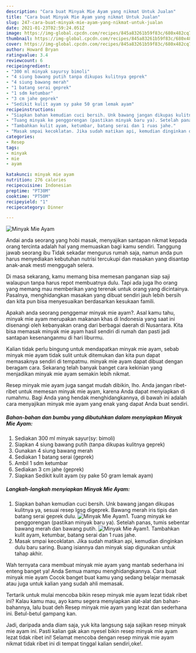 ```yaml
---
description: "Cara buat Minyak Mie Ayam yang nikmat Untuk Jualan"
title: "Cara buat Minyak Mie Ayam yang nikmat Untuk Jualan"
slug: 247-cara-buat-minyak-mie-ayam-yang-nikmat-untuk-jualan
date: 2021-01-23T02:59:24.051Z
image: https://img-global.cpcdn.com/recipes/845a83261b59f83c/680x482cq70/minyak-mie-ayam-foto-resep-utama.jpg
thumbnail: https://img-global.cpcdn.com/recipes/845a83261b59f83c/680x482cq70/minyak-mie-ayam-foto-resep-utama.jpg
cover: https://img-global.cpcdn.com/recipes/845a83261b59f83c/680x482cq70/minyak-mie-ayam-foto-resep-utama.jpg
author: Howard Bryan
ratingvalue: 3.4
reviewcount: 6
recipeingredient:
- "300 ml minyak sayursy bimoli"
- "4 siung bawang putih tanpa dikupas kulitnya geprek"
- "4 siung bawang merah"
- "1 batang serai geprek"
- "1 sdm ketumbar"
- "3 cm jahe geprek"
- "Sedikit kulit ayam sy pake 50 gram lemak ayam"
recipeinstructions:
- "Siapkan bahan kemudian cuci bersih. Unk bawang jangan dikupas kulitnya ya, sesuai resep lgsg digeprek. Bawang merah iris tipis dan batang serai geprek dulu."
- "Tuang minyak ke penggorengan (pastikan minyak baru ya). Setelah panas, tumis sebentar bawang merah dan bawang putih."
- "Tambahkan kulit ayam, ketumbar, batang serai dan 1 ruas jahe."
- "Masak smpai kecoklatan. Jika sudah matikan api, kemudian dinginkan dulu baru saring. Buang isiannya dan minyak siap digunakan untuk tahap akhir."
categories:
- Resep
tags:
- minyak
- mie
- ayam

katakunci: minyak mie ayam 
nutrition: 276 calories
recipecuisine: Indonesian
preptime: "PT30M"
cooktime: "PT50M"
recipeyield: "1"
recipecategory: Dinner

---
```



![Minyak Mie Ayam](https://img-global.cpcdn.com/recipes/845a83261b59f83c/680x482cq70/minyak-mie-ayam-foto-resep-utama.jpg)

Andai anda seorang yang hobi masak, menyajikan santapan nikmat kepada orang tercinta adalah hal yang memuaskan bagi kamu sendiri. Tanggung jawab seorang ibu Tidak sekadar mengurus rumah saja, namun anda pun harus menyediakan kebutuhan nutrisi tercukupi dan masakan yang disantap anak-anak mesti menggugah selera.

Di masa  sekarang, kamu memang bisa memesan panganan siap saji walaupun tanpa harus repot membuatnya dulu. Tapi ada juga lho orang yang memang mau memberikan yang terenak untuk orang yang dicintainya. Pasalnya, menghidangkan masakan yang dibuat sendiri jauh lebih bersih dan kita pun bisa menyesuaikan berdasarkan kesukaan famili. 



Apakah anda seorang penggemar minyak mie ayam?. Asal kamu tahu, minyak mie ayam merupakan makanan khas di Indonesia yang saat ini disenangi oleh kebanyakan orang dari berbagai daerah di Nusantara. Kita bisa memasak minyak mie ayam hasil sendiri di rumah dan pasti jadi santapan kesenanganmu di hari liburmu.

Kalian tidak perlu bingung untuk mendapatkan minyak mie ayam, sebab minyak mie ayam tidak sulit untuk ditemukan dan kita pun dapat memasaknya sendiri di tempatmu. minyak mie ayam dapat dibuat dengan beragam cara. Sekarang telah banyak banget cara kekinian yang menjadikan minyak mie ayam semakin lebih nikmat.

Resep minyak mie ayam juga sangat mudah dibikin, lho. Anda jangan ribet-ribet untuk memesan minyak mie ayam, karena Anda dapat menyiapkan di rumahmu. Bagi Anda yang hendak menghidangkannya, di bawah ini adalah cara menyajikan minyak mie ayam yang enak yang dapat Anda buat sendiri.

<!--inarticleads1-->

##### Bahan-bahan dan bumbu yang dibutuhkan dalam menyiapkan Minyak Mie Ayam:

1. Sediakan 300 ml minyak sayur(sy: bimoli)
1. Siapkan 4 siung bawang putih (tanpa dikupas kulitnya geprek)
1. Gunakan 4 siung bawang merah
1. Sediakan 1 batang serai (geprek)
1. Ambil 1 sdm ketumbar
1. Sediakan 3 cm jahe (geprek)
1. Siapkan Sedikit kulit ayam (sy pake 50 gram lemak ayam)




<!--inarticleads2-->

##### Langkah-langkah menyiapkan Minyak Mie Ayam:

1. Siapkan bahan kemudian cuci bersih. Unk bawang jangan dikupas kulitnya ya, sesuai resep lgsg digeprek. Bawang merah iris tipis dan batang serai geprek dulu.
<img src="https://img-global.cpcdn.com/steps/8549b898db138787/160x128cq70/minyak-mie-ayam-langkah-memasak-1-foto.jpg" alt="Minyak Mie Ayam">1. Tuang minyak ke penggorengan (pastikan minyak baru ya). Setelah panas, tumis sebentar bawang merah dan bawang putih.
<img src="https://img-global.cpcdn.com/steps/f24e071c2300fbbc/160x128cq70/minyak-mie-ayam-langkah-memasak-2-foto.jpg" alt="Minyak Mie Ayam">1. Tambahkan kulit ayam, ketumbar, batang serai dan 1 ruas jahe.
1. Masak smpai kecoklatan. Jika sudah matikan api, kemudian dinginkan dulu baru saring. Buang isiannya dan minyak siap digunakan untuk tahap akhir.




Wah ternyata cara membuat minyak mie ayam yang mantab sederhana ini enteng banget ya! Anda Semua mampu menghidangkannya. Cara buat minyak mie ayam Cocok banget buat kamu yang sedang belajar memasak atau juga untuk kalian yang sudah ahli memasak.

Tertarik untuk mulai mencoba bikin resep minyak mie ayam lezat tidak ribet ini? Kalau kamu mau, ayo kamu segera menyiapkan alat-alat dan bahan-bahannya, lalu buat deh Resep minyak mie ayam yang lezat dan sederhana ini. Betul-betul gampang kan. 

Jadi, daripada anda diam saja, yuk kita langsung saja sajikan resep minyak mie ayam ini. Pasti kalian gak akan nyesel bikin resep minyak mie ayam lezat tidak ribet ini! Selamat mencoba dengan resep minyak mie ayam nikmat tidak ribet ini di tempat tinggal kalian sendiri,oke!.

